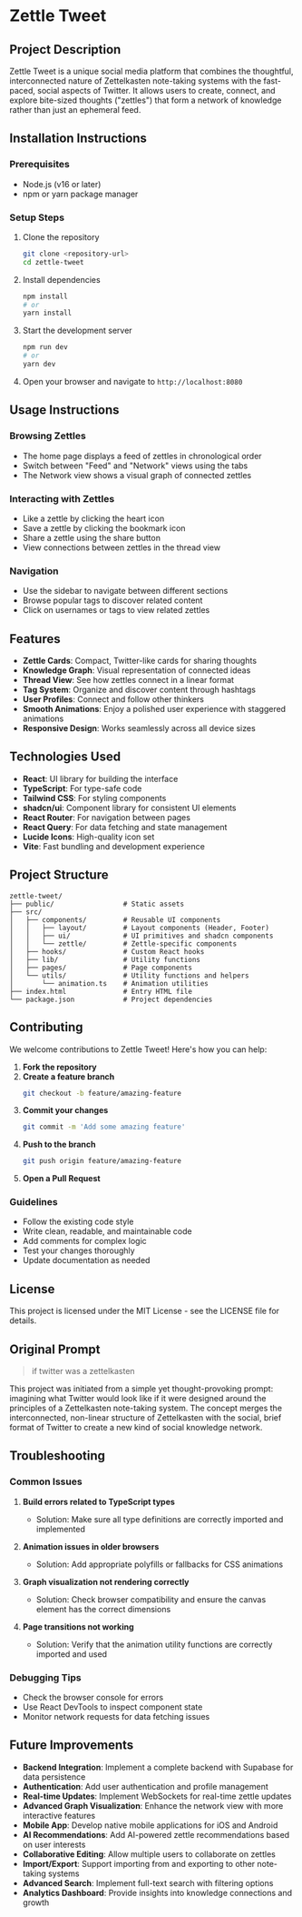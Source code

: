 
# Zettle Tweet

## Project Description
Zettle Tweet is a unique social media platform that combines the thoughtful, interconnected nature of Zettelkasten note-taking systems with the fast-paced, social aspects of Twitter. It allows users to create, connect, and explore bite-sized thoughts ("zettles") that form a network of knowledge rather than just an ephemeral feed.

## Installation Instructions

### Prerequisites
- Node.js (v16 or later)
- npm or yarn package manager

### Setup Steps
1. Clone the repository
   ```sh
   git clone <repository-url>
   cd zettle-tweet
   ```

2. Install dependencies
   ```sh
   npm install
   # or
   yarn install
   ```

3. Start the development server
   ```sh
   npm run dev
   # or
   yarn dev
   ```

4. Open your browser and navigate to `http://localhost:8080`

## Usage Instructions

### Browsing Zettles
- The home page displays a feed of zettles in chronological order
- Switch between "Feed" and "Network" views using the tabs
- The Network view shows a visual graph of connected zettles

### Interacting with Zettles
- Like a zettle by clicking the heart icon
- Save a zettle by clicking the bookmark icon
- Share a zettle using the share button
- View connections between zettles in the thread view

### Navigation
- Use the sidebar to navigate between different sections
- Browse popular tags to discover related content
- Click on usernames or tags to view related zettles

## Features
- **Zettle Cards**: Compact, Twitter-like cards for sharing thoughts
- **Knowledge Graph**: Visual representation of connected ideas
- **Thread View**: See how zettles connect in a linear format
- **Tag System**: Organize and discover content through hashtags
- **User Profiles**: Connect and follow other thinkers
- **Smooth Animations**: Enjoy a polished user experience with staggered animations
- **Responsive Design**: Works seamlessly across all device sizes

## Technologies Used
- **React**: UI library for building the interface
- **TypeScript**: For type-safe code
- **Tailwind CSS**: For styling components
- **shadcn/ui**: Component library for consistent UI elements
- **React Router**: For navigation between pages
- **React Query**: For data fetching and state management
- **Lucide Icons**: High-quality icon set
- **Vite**: Fast bundling and development experience

## Project Structure
```
zettle-tweet/
├── public/                 # Static assets
├── src/
│   ├── components/         # Reusable UI components
│   │   ├── layout/         # Layout components (Header, Footer)
│   │   ├── ui/             # UI primitives and shadcn components
│   │   └── zettle/         # Zettle-specific components
│   ├── hooks/              # Custom React hooks
│   ├── lib/                # Utility functions
│   ├── pages/              # Page components
│   └── utils/              # Utility functions and helpers
│       └── animation.ts    # Animation utilities
├── index.html              # Entry HTML file
└── package.json            # Project dependencies
```

## Contributing
We welcome contributions to Zettle Tweet! Here's how you can help:

1. **Fork the repository**
2. **Create a feature branch**
   ```sh
   git checkout -b feature/amazing-feature
   ```
3. **Commit your changes**
   ```sh
   git commit -m 'Add some amazing feature'
   ```
4. **Push to the branch**
   ```sh
   git push origin feature/amazing-feature
   ```
5. **Open a Pull Request**

### Guidelines
- Follow the existing code style
- Write clean, readable, and maintainable code
- Add comments for complex logic
- Test your changes thoroughly
- Update documentation as needed

## License
This project is licensed under the MIT License - see the LICENSE file for details.

## Original Prompt
> if twitter was a zettelkasten

This project was initiated from a simple yet thought-provoking prompt: imagining what Twitter would look like if it were designed around the principles of a Zettelkasten note-taking system. The concept merges the interconnected, non-linear structure of Zettelkasten with the social, brief format of Twitter to create a new kind of social knowledge network.

## Troubleshooting

### Common Issues
1. **Build errors related to TypeScript types**
   - Solution: Make sure all type definitions are correctly imported and implemented

2. **Animation issues in older browsers**
   - Solution: Add appropriate polyfills or fallbacks for CSS animations

3. **Graph visualization not rendering correctly**
   - Solution: Check browser compatibility and ensure the canvas element has the correct dimensions

4. **Page transitions not working**
   - Solution: Verify that the animation utility functions are correctly imported and used

### Debugging Tips
- Check the browser console for errors
- Use React DevTools to inspect component state
- Monitor network requests for data fetching issues

## Future Improvements
- **Backend Integration**: Implement a complete backend with Supabase for data persistence
- **Authentication**: Add user authentication and profile management
- **Real-time Updates**: Implement WebSockets for real-time zettle updates
- **Advanced Graph Visualization**: Enhance the network view with more interactive features
- **Mobile App**: Develop native mobile applications for iOS and Android
- **AI Recommendations**: Add AI-powered zettle recommendations based on user interests
- **Collaborative Editing**: Allow multiple users to collaborate on zettles
- **Import/Export**: Support importing from and exporting to other note-taking systems
- **Advanced Search**: Implement full-text search with filtering options
- **Analytics Dashboard**: Provide insights into knowledge connections and growth

